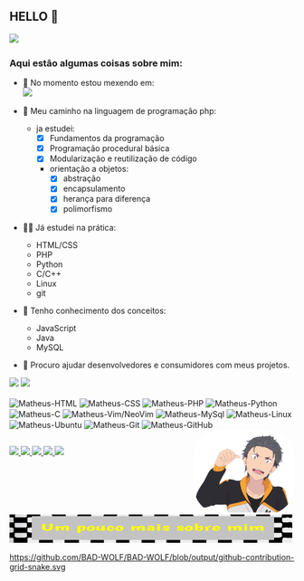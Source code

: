 ## HELLO 👋

![](https://cdn.jsdelivr.net/gh/devicons/devicon/icons/github/github-original-wordmark.svg)

### Aqui estão algumas coisas sobre mim:

- 🔭 No momento estou mexendo em:</br>
<a href="https://github.com/BAD-WOLF/symfony_studies">![](https://github-readme-stats.vercel.app/api/pin/?username=BAD-WOLF&repo=symfony_studies&show_owner=true&theme=merko&border_color=00FF00&border_radius=18&title_color=FFFF00)</a>
- 🌱 Meu caminho na linguagem de programação php:

  - ja estudei:
    - [x] Fundamentos da programação
    - [x] Programação procedural básica 
    - [x] Modularização e reutilização de código
    - orientação a objetos:
        - [x] abstração
        - [x] encapsulamento
        - [x] herança para diferença
        - [x] polimorfismo 
- 🧑‍💻 Já estudei na prática:
  - HTML/CSS
  - PHP
  - Python 
  - C/C++
  - Linux
  - git
- 🧐 Tenho conhecimento dos conceitos:
  - JavaScript 
  - Java
  - MySQL
- 🤝 Procuro ajudar desenvolvedores e consumidores com meus projetos.</br>
<div>
  <img style="height:125pt;" src="https://github-readme-stats.vercel.app/api?username=BAD-WOLF&count_private=true&custom_title=Matheus+Vieira+//+GitHub+Status&theme=merko&border_color=FF00FF&title_color=00FF00&border_radius=18"/>
  <img style="height:125pt;" src="https://github-readme-stats.vercel.app/api/top-langs/?username=BAD-WOLF&repo=provatede_dev&show_owner=true&theme=merko&border_color=FF00FF&layout=compact&border_radius=18&custom_title=Linguagens+Mais+Usadas&title_color=FFFF00"/>
</div>
</br>
<div style="display: inline_block">

  <img align="center" alt="Matheus-HTML" height="30" width="40" src="https://cdn.jsdelivr.net/gh/devicons/devicon/icons/html5/html5-original-wordmark.svg"/>

  <img align="center" alt="Matheus-CSS" height="30" width="40" src="https://cdn.jsdelivr.net/gh/devicons/devicon/icons/css3/css3-original-wordmark.svg"/>

  <img align="center" alt="Matheus-PHP" height="30" width="40" src="https://cdn.jsdelivr.net/gh/devicons/devicon/icons/php/php-original.svg">

  <img align="center" alt="Matheus-Python" height="30" width="40" src="https://cdn.jsdelivr.net/gh/devicons/devicon/icons/python/python-original-wordmark.svg"/>

  <img align="center" alt="Matheus-C" height="30" width="40" src="https://cdn.jsdelivr.net/gh/devicons/devicon/icons/c/c-original.svg"/>
  
  <img align="center" alt="Matheus-Vim/NeoVim" height="30" width="40" src="https://styles.redditmedia.com/t5_30kix/styles/communityIcon_n2hvyn96zwk81.png"/>

  <img align="center" alt="Matheus-MySql" height="30" width="40" src="https://cdn.jsdelivr.net/gh/devicons/devicon/icons/mysql/mysql-original-wordmark.svg"/>

  <img align="center" alt="Matheus-Linux" height="30" width="40" src="https://cdn.jsdelivr.net/gh/devicons/devicon/icons/linux/linux-original.svg"/>
  
  <img align="center" alt="Matheus-Ubuntu" height="30" width="40" src="https://cdn.jsdelivr.net/gh/devicons/devicon/icons/ubuntu/ubuntu-plain-wordmark.svg"/>
  
  <img align="center" alt="Matheus-Git" height="30" width="40" src="https://cdn.jsdelivr.net/gh/devicons/devicon/icons/git/git-original-wordmark.svg"/>
  
  <img align="center" alt="Matheus-GitHub" height="30" width="40" src="https://cdn.jsdelivr.net/gh/devicons/devicon/icons/github/github-original-wordmark.svg"/>

  <a href="https://cognus.hunterco.com.br/disc/report/62ccacec56df1e001e688e9d?backTo=https%3A%2F%2Fcognus.hunterco.com.br%2Fview%2F62ccac6f56df1e001e688e7b%3FtmpAuth%3Dc9c9ebf0016d11edba226b9bbdcaaf43&back_to=https%3A%2F%2Fvagas.hunterco.com.br%2Ftasks%3Fc%3D4740">
  <img align="right" alt="Matheus-GIF" height="150" style="border-radius:50px;" src="https://github.com/BAD-WOLF/BAD-WOLF/blob/22c7c4d42aaee923a53b9aa80d7df8f64338d9c0/225-2256592_natsuki-by-blujumper-on-subaru-re-zero-png-removebg-preview%20(1).png">
  </a>

</div>

##

<div> 

 <a href="http://WA.me//5571984056597" target="_blank">
   <img src="https://img.shields.io/badge/WhatsApp-25D366?style=for-the-badge&logo=whatsapp&logoColor=white" target="_blank">
 </a>
 <a href="https://t.me/MATHEU_API" target="_blank">
   <img src="https://img.shields.io/badge/Telegram-2CA5E0?style=for-the-badge&logo=telegram&logoColor=white" target="_blank">
 </a>
 <a href="https://discord.com/invite/2VeHCRz9" target="_blank">
   <img src="https://img.shields.io/badge/Discord-7289DA?style=for-the-badge&logo=discord&logoColor=white" target="_blank">
 </a>
 <a href = "mailto:matheusviaira160@gmail.com">
   <img src="https://img.shields.io/badge/-Gmail-%23333?style=for-the-badge&logo=gmail&logoColor=white" target="_blank">
 </a>
 <a href="https://www.linkedin.com/in/matheu-vieira-40a36923b/" target="_blank">
   <img src="https://img.shields.io/badge/-LinkedIn-%230077B5?style=for-the-badge&logo=linkedin&logoColor=white" target="_blank">
 </a>

<a href="https://cognus.hunterco.com.br/disc/report/62ccacec56df1e001e688e9d?backTo=https%3A%2F%2Fcognus.hunterco.com.br%2Fview%2F62ccac6f56df1e001e688e7b%3FtmpAuth%3Dc9c9ebf0016d11edba226b9bbdcaaf43&back_to=https%3A%2F%2Fvagas.hunterco.com.br%2Ftasks%3Fc%3D4740">
<img style="width:500px; height:50px;" src="https://raw.githubusercontent.com/BAD-WOLF/BAD-WOLF/main/DImageEditor202207112241160.jpg" alt="Um pouco mais sobre mim">
</a>
  
</div>

https://github.com/BAD-WOLF/BAD-WOLF/blob/output/github-contribution-grid-snake.svg

